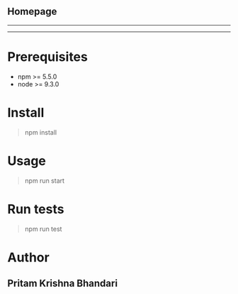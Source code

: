 ## Homepage
---
___

# Prerequisites


* npm >= 5.5.0
* node >= 9.3.0

# Install

> npm install

# Usage

> npm run start

# Run tests

>npm run test

# Author
## Pritam Krishna Bhandari